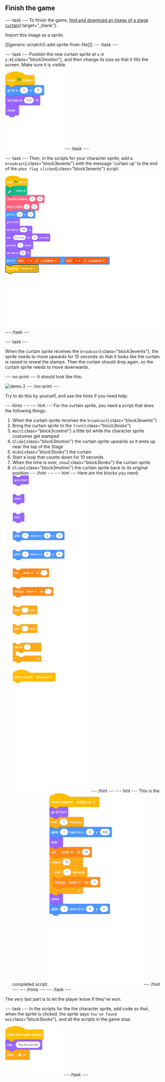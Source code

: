 ## Finish the game

--- task ---
To finish the game, [find and download an image of a stage curtain](https://www.google.co.uk/search?q=stage+curtain&source=lnms&tbm=isch&sa=X&ved=0ahUKEwjKg9O1k8_VAhXSL1AKHe1HDMIQ_AUICigB&biw=1362&bih=584){:target="_blank"}.

Import this image as a sprite.

[[[generic-scratch3-add-sprite-from-file]]]
--- /task ---

--- task ---
Position the new curtain sprite at `x:0 y:0`{:class="block3motion"}, and then change its size so that it fills the screen. Make sure it is visible.

![blocks_1546524484_113046](images/blocks_1546524484_113046.png)
--- /task ---

--- task ---
Then, in the scripts for your character sprite, add a `broadcast`{:class="block3events"} with the message 'curtain up' to the end of the `when flag clicked`{:class="block3events"} script.

![blocks_1546524485_7737749](images/blocks_1546524485_7737749.png)
--- /task ---

--- task ---

When the curtain sprite receives the `broadcast`{:class="block3events"}, the sprite needs to move upwards for 10 seconds so that it looks like the curtain is raised to reveal the stamps. Then the curtain should drop again, so the curtain sprite needs to move downwards.

--- no-print ---
It should look like this:

![demo 2](images/demo_2.gif)
--- /no-print ---

Try to do this by yourself, and use the hints if you need help.

--- hints --- --- hint ---
For the curtain sprite, you need a script that does the following things:
  1. When the curtain sprite receives the `broadcast`{:class="block3events"}
  1. Bring the curtain sprite to the `front`{:class="block3looks"}
  1. `Wait`{:class="block3control"} a little bit while the character sprite costumes get stamped
  1. `Glide`{:class="block3motion"} the curtain sprite upwards so it ends up near the top of the Stage
  1. `Hide`{:class="block3looks"} the curtain
  1. Start a loop that counts down for 10 seconds
  1. When the time is over, `show`{:class="block3looks"} the curtain sprite
  1. `Glide`{:class="block3motion"} the curtain sprite back to its original position
--- /hint --- --- hint ---
Here are the blocks you need:
![blocks_1546524487_5080125](images/blocks_1546524487_5080125.png)
--- /hint --- --- hint ---
 This is the completed script:
![blocks_1546524489_178653](images/blocks_1546524489_178653.png)
--- /hint --- --- /hints ---
--- /task ---

The very last part is to let the player know if they've won.

--- task ---
In the scripts for the the character sprite, add code so that, when the sprite is clicked, the sprite says `You've found me`{:class="block3looks"}, and all the scripts in the game stop.
	
![blocks_1546524490_865305](images/blocks_1546524490_865305.png)
--- /task ---

